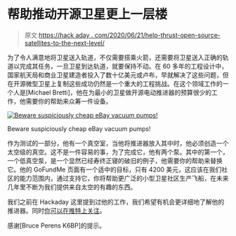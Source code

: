 # 帮助推动开源卫星更上一层楼

> 原文:[https://hack aday . com/2020/06/21/help-thrust-open-source-satellites-to-the-next-level/](https://hackaday.com/2020/06/21/help-thrust-open-source-satellites-to-the-next-level/)

为了令人满意地将卫星送入轨道，不仅需要搭乘火箭，还需要将卫星送入正确的轨道以完成其任务，一旦卫星到达轨道，就要保持不动。在 60 多年的工程设计中，国家航天局和商业卫星建造者投入了数十亿美元或卢布，早就解决了这些问题，但在开源微型卫星上复制这些成功仍然是一个重大的工程挑战。在这个领域工作的一个人是[Michael Bretti]，他在为最小的卫星做开源电动推进器的预算很少的工作，他需要你的帮助来众筹一件设备。

[![Beware suspiciously cheap eBay vacuum pumps!](../Images/3a42a77900fcf28a53576a2bb35ea913.png)](https://hackaday.com/wp-content/uploads/2020/06/vacuum-pump-failure.jpg)

Beware suspiciously cheap eBay vacuum pumps!

作为测试的一部分，他有一个真空室，当他将推进器放入其中时，他必须创造一个太空级的真空。这不是一件容易的事，为了完成它，他有两个泵。其中的第一个，一个低真空泵，是一个显然已经寿终正寝的破旧的例子，他需要你的帮助来替换它。他的 GoFundMe 页面有一个适中的目标，只有 4200 美元，这应该在我们社区的能力范围内，通过支持它，你将帮助更广泛的小型卫星社区生产飞船，在未来几年里不断为我们提供来自太空的有趣的东西。

我们之前在 Hackaday 这里提到过他的工作，我们希望有机会更详细地了解他的推进器。同时[你可以在推特上关注](https://twitter.com/Applied_Ion)。

感谢[Bruce Perens K6BP]的提示。